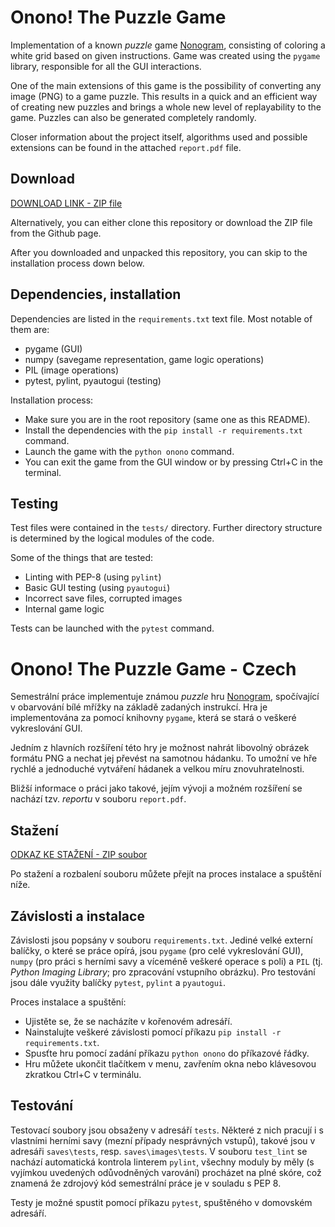# Onono! The Puzzle Game

Implementation of a known *puzzle* game [Nonogram](https://en.wikipedia.org/wiki/Nonogram), consisting of coloring
a white grid based on given instructions. Game was created using the `pygame` library, responsible for all the GUI interactions.

One of the main extensions of this game is the possibility of converting any image (PNG) to a game puzzle. This results 
in a quick and an efficient way of creating new puzzles and brings a whole new level of replayability to the game. Puzzles
can also be generated completely randomly.

Closer information about the project itself, algorithms used and possible extensions can be found in the attached `report.pdf` file.

## Download

[DOWNLOAD LINK - ZIP file](https://github.com/ruzicka02/onono/archive/refs/heads/game.zip)

Alternatively, you can either clone this repository or download the ZIP file from the Github page.

After you downloaded and unpacked this repository, you can skip to the installation process down below.

## Dependencies, installation

Dependencies are listed in the `requirements.txt` text file. Most notable of them are:
- pygame (GUI)
- numpy (savegame representation, game logic operations)
- PIL (image operations)
- pytest, pylint, pyautogui (testing)

Installation process:
- Make sure you are in the root repository (same one as this README).
- Install the dependencies with the `pip install -r requirements.txt` command.
- Launch the game with the `python onono` command.
- You can exit the game from the GUI window or by pressing Ctrl+C in the terminal.

## Testing

Test files were contained in the `tests/` directory. Further directory structure is determined by the logical modules of the code.

Some of the things that are tested:
- Linting with PEP-8 (using `pylint`)
- Basic GUI testing (using `pyautogui`)
- Incorrect save files, corrupted images
- Internal game logic

Tests can be launched with the `pytest` command.

# Onono! The Puzzle Game - Czech

Semestrální práce implementuje známou *puzzle* hru [Nonogram](https://en.wikipedia.org/wiki/Nonogram), spočívající v obarvování bílé mřížky na základě zadaných instrukcí. Hra je implementována za pomocí knihovny `pygame`, která se stará o veškeré vykreslování GUI. 

Jedním z hlavních rozšíření této hry je možnost nahrát libovolný obrázek formátu PNG a nechat jej převést na samotnou hádanku. To umožní ve hře rychlé a jednoduché vytváření hádanek a velkou míru znovuhratelnosti.

Bližší informace o práci jako takové, jejím vývoji a možném rozšíření se nachází tzv. *reportu* v souboru `report.pdf`.

## Stažení

[ODKAZ KE STAŽENÍ - ZIP soubor](https://github.com/ruzicka02/onono/archive/refs/heads/game.zip)

Po stažení a rozbalení souboru můžete přejít na proces instalace a spuštění níže.

## Závislosti a instalace

Závislosti jsou popsány v souboru `requirements.txt`. Jediné velké externí balíčky, o které se práce opírá, jsou `pygame` (pro celé vykreslování GUI), `numpy` (pro práci s herními savy a víceméně veškeré operace s poli) a `PIL` (tj. *Python Imaging Library*; pro zpracování vstupního obrázku). Pro testování jsou dále využity balíčky `pytest`, `pylint` a `pyautogui`.

Proces instalace a spuštění:
- Ujistěte se, že se nacházíte v kořenovém adresáří.
- Nainstalujte veškeré závislosti pomocí příkazu `pip install -r requirements.txt`.
- Spusťte hru pomocí zadání příkazu `python onono` do příkazové řádky.
- Hru můžete ukončit tlačítkem v menu, zavřením okna nebo klávesovou zkratkou Ctrl+C v terminálu.

## Testování

Testovací soubory jsou obsaženy v adresáří `tests`. Některé z nich pracují i s vlastními herními savy (mezní případy nesprávných vstupů), takové jsou v adresáři `saves\tests`, resp. `saves\images\tests`. V souboru `test_lint` se nachází automatická kontrola linterem `pylint`, všechny moduly by měly (s vyjímkou uvedených odůvodněných varování) procházet na plné skóre, což znamená že zdrojový kód semestrální práce je v souladu s PEP 8.

Testy je možné spustit pomocí příkazu `pytest`, spuštěného v domovském adresáří.
